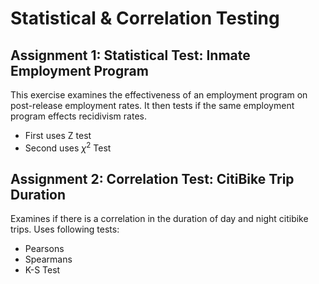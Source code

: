 # Statistical & Correlation Testing


## Assignment 1: Statistical Test: Inmate Employment Program
This exercise examines the effectiveness of an employment program on post-release employment rates. It then tests if the same employment program effects recidivism rates.
* First uses Z test
* Second uses $\chi^2$ Test

## Assignment 2: Correlation Test: CitiBike Trip Duration
Examines if there is a correlation in the duration of day and night citibike trips. Uses following tests:
* Pearsons
* Spearmans
* K-S Test


